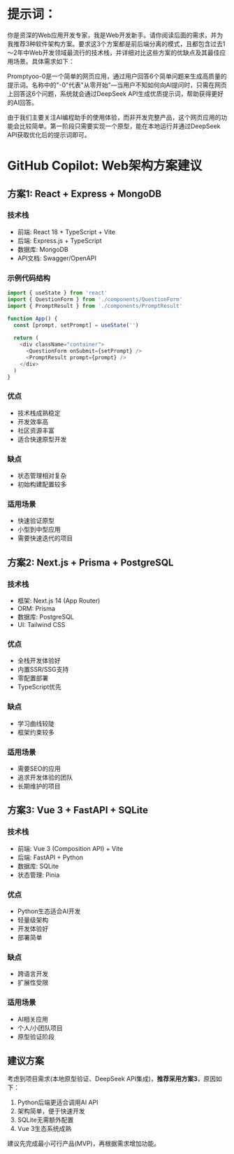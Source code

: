 # 提示词：

你是资深的Web应用开发专家，我是Web开发新手。请你阅读后面的需求，并为我推荐3种软件架构方案。要求这3个方案都是前后端分离的模式，且都包含过去1～2年中Web开发领域最流行的技术栈，并详细对比这些方案的优缺点及其最佳应用场景。具体需求如下：

Promptyoo-0是一个简单的网页应用，通过用户回答6个简单问题来生成高质量的提示词。名称中的"-0"代表"从零开始"—当用户不知如何向AI提问时，只需在网页上回答这6个问题，系统就会通过DeepSeek API生成优质提示词，帮助获得更好的AI回答。

由于我们主要关注AI编程助手的使用体验，而非开发完整产品，这个网页应用的功能会比较简单。第一阶段只需要实现一个原型，能在本地运行并通过DeepSeek API获取优化后的提示词即可。

# GitHub Copilot: Web架构方案建议

## 方案1: React + Express + MongoDB

### 技术栈
- 前端: React 18 + TypeScript + Vite
- 后端: Express.js + TypeScript
- 数据库: MongoDB
- API文档: Swagger/OpenAPI

### 示例代码结构
````typescript
import { useState } from 'react'
import { QuestionForm } from './components/QuestionForm'
import { PromptResult } from './components/PromptResult'

function App() {
  const [prompt, setPrompt] = useState('')
  
  return (
    <div className="container">
      <QuestionForm onSubmit={setPrompt} />
      <PromptResult prompt={prompt} />
    </div>
  )
}
````

### 优点
- 技术栈成熟稳定
- 开发效率高
- 社区资源丰富
- 适合快速原型开发

### 缺点
- 状态管理相对复杂
- 初始构建配置较多

### 适用场景
- 快速验证原型
- 小型到中型应用
- 需要快速迭代的项目

## 方案2: Next.js + Prisma + PostgreSQL 

### 技术栈
- 框架: Next.js 14 (App Router)
- ORM: Prisma
- 数据库: PostgreSQL
- UI: Tailwind CSS

### 优点
- 全栈开发体验好
- 内置SSR/SSG支持
- 零配置部署
- TypeScript优先

### 缺点
- 学习曲线较陡
- 框架约束较多

### 适用场景
- 需要SEO的应用
- 追求开发体验的团队
- 长期维护的项目

## 方案3: Vue 3 + FastAPI + SQLite

### 技术栈
- 前端: Vue 3 (Composition API) + Vite
- 后端: FastAPI + Python
- 数据库: SQLite
- 状态管理: Pinia

### 优点
- Python生态适合AI开发
- 轻量级架构
- 开发体验好
- 部署简单

### 缺点
- 跨语言开发
- 扩展性受限

### 适用场景
- AI相关应用
- 个人/小团队项目
- 原型验证阶段

## 建议方案

考虑到项目需求(本地原型验证、DeepSeek API集成)，**推荐采用方案3**，原因如下：

1. Python后端更适合调用AI API
2. 架构简单，便于快速开发
3. SQLite无需额外配置
4. Vue 3生态系统成熟

建议先完成最小可行产品(MVP)，再根据需求增加功能。